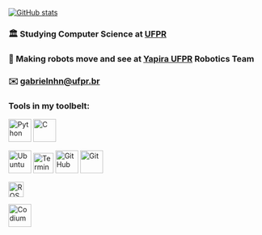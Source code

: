 [![GitHub stats](https://github-readme-stats.vercel.app/api?username=gabrielnhn&hide=stars,issues&show_icons=true&theme=nord)](https://github.com/anuraghazra/github-readme-stats)

### 🏛️  Studying Computer Science at [UFPR](http://bcc.ufpr.br/)

### 🐝  Making robots move and see at [Yapira UFPR](https://www.facebook.com/ufpr.yapira) Robotics Team

### ✉️  [gabrielnhn@ufpr.br](mailto:gabrielnhn@ufpr.br)

### Tools in my toolbelt:


[<img alt="Python" width="45px" src="https://img.icons8.com/color/240/000000/python.png">](https://www.python.org/)
[<img alt="C" width="45px" src="https://cdn.iconscout.com/icon/free/png-512/c-programming-569564.png" />](https://gcc.gnu.org/)

[<img alt="Ubuntu" width="45px" src="https://img.icons8.com/color/96/000000/ubuntu--v1.png">](https://ubuntu.com/)
[<img alt="Terminator" width="40px" src="https://icons.iconarchive.com/icons/alecive/flatwoken/128/Apps-Terminator-icon.png">](https://gnome-terminator.org/)
[<img alt="GitHub" width="45px" src="https://github.githubassets.com/images/modules/logos_page/Octocat.png">](https://github.com/)
[<img alt="Git" width="45px" src="https://img.icons8.com/color/240/000000/git.png">](https://git-scm.com/)

[<img alt="ROS" height="30px" src="https://upload.wikimedia.org/wikipedia/commons/thumb/b/bb/Ros_logo.svg/1280px-Ros_logo.svg.png" />](https://www.ros.org/)

[<img alt="Codium" width="45px" src="https://res.cloudinary.com/canonical/image/fetch/f_auto,q_auto,fl_sanitize,w_120,h_120/https://dashboard.snapcraft.io/site_media/appmedia/2020/09/vscodium512.png" />](https://vscodium.com/)
